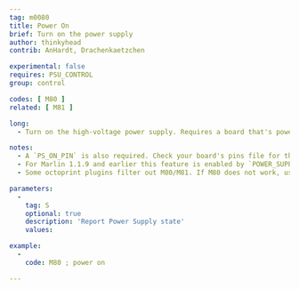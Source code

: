 ```yaml
---
tag: m0080
title: Power On
brief: Turn on the power supply
author: thinkyhead
contrib: AnHardt, Drachenkaetzchen

experimental: false
requires: PSU_CONTROL
group: control

codes: [ M80 ]
related: [ M81 ]

long:
  - Turn on the high-voltage power supply. Requires a board that's powered from USB or another 5V source.

notes:
  - A `PS_ON_PIN` is also required. Check your board's pins file for the default.
  - For Marlin 1.1.9 and earlier this feature is enabled by `POWER_SUPPLY`.
  - Some octoprint plugins filter out M80/M81. If M80 does not work, use a plain serial terminal first prior reporting a bug.

parameters:
  -
    tag: S
    optional: true
    description: 'Report Power Supply state'
    values:

example:
  -
    code: M80 ; power on

---
```

